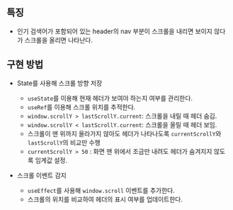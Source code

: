 ## 특징
* 인기 검색어가 포함되어 있는 header의 nav 부분이 스크롤을 내리면 보이지 않다가 스크롤을 올리면 나타난다.

## 구현 방법
* State를 사용해 스크롤 방향 저장
  * `useState`를 이용해 현재 헤더가 보여야 하는지 여부를 관리한다.
  * `useRef`를 이용해 스크롤 위치를 추적한다.
  * `window.scrollY > lastScrollY.current`: 스크롤을 내릴 때 헤더 숨김.
  * `window.scrollY < lastScrollY.current`: 스크롤을 올릴 때 헤더 보임.
  * 스크롤이 맨 위까지 올라가지 않아도 헤더가 나타나도록 `currentScrollY`와 `lastScrollY`의 비교만 수행
  * `currentScrollY > 50` : 화면 맨 위에서 조금만 내려도 헤더가 숨겨지지 않도록 임계값 설정.
    
* 스크롤 이벤트 감지
  * `useEffect`를 사용해 `window.scroll` 이벤트를 추가한다.
  * 스크롤의 위치를 비교하여 헤더의 표시 여부를 업데이트한다.


